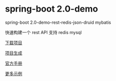 # spring-boot 2.0-demo
spring-boot 2.0-demo-rest-redis-json-druid mybatis

快速构建一个 rest API 支持 redis mysql

[下载项目](https://projects.spring.io/spring-boot/)

[项目生成](http://start.spring.io)

[官方手册](https://spring.io/guides)

[更多示例](https://github.com/spring-projects/spring-boot/tree/master/spring-boot-samples)
